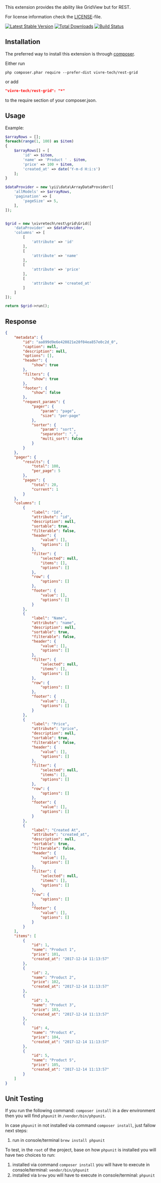 This extension provides the ability like GridView but for REST.


For license information check the [LICENSE](LICENSE.md)-file.

[![Latest Stable Version](https://poser.pugx.org/vivre-tech/rest-grid/v/stable.png)](https://packagist.org/packages/vivre-tech/rest-grid)
[![Total Downloads](https://poser.pugx.org/vivre-tech/rest-grid/downloads.png)](https://packagist.org/packages/vivre-tech/rest-grid)
[![Build Status](https://travis-ci.org/vivre-tech/rest-grid.svg?branch=master)](https://travis-ci.org/vivre-tech/rest-grid)


Installation
------------

The preferred way to install this extension is through [composer](http://getcomposer.org/download/).

Either run

```
php composer.phar require --prefer-dist vivre-tech/rest-grid
```

or add

```json
"vivre-tech/rest-grid": "*"
```

to the require section of your composer.json.


Usage
------------

Example:
```php
$arrayRows = [];
foreach(range(1, 100) as $item)
{
    $arrayRows[] = [
        'id' => $item,
        'name' => 'Product ' . $item,
        'price' => 100 + $item,
        'created_at' => date('Y-m-d H:i:s')
    ];
}

$dataProvider = new \yii\data\ArrayDataProvider([
    'allModels' => $arrayRows,
    'pagination' => [
        'pageSize' => 5,
    ],
]);


$grid = new \vivretech\rest\grid\Grid([
    'dataProvider' => $dataProvider,
    'columns' => [
        [
            'attribute' => 'id'
        ],
        [
            'attribute' => 'name'
        ],
        [
            'attribute' => 'price'
        ],
        [
            'attribute' => 'created_at'
        ]
    ]
]);

return $grid->run();
```


Response
------------
```json
{
    "metadata": {
        "id": "aa899d9e6e420821e20f04ea857e0c2d_0",
        "caption": null,
        "description": null,
        "options": [],
        "header": {
            "show": true
        },
        "filters": {
            "show": true
        },
        "footer": {
            "show": false
        },
        "request_params": {
            "pager": {
                "param": "page",
                "size": "per-page"
            },
            "sorter": {
                "param": "sort",
                "separator": ",",
                "multi_sort": false
            }
        }
    },
    "pager": {
        "results": {
            "total": 100,
            "per_page": 5
        },
        "pages": {
            "total": 20,
            "current": 1
        }
    },
    "columns": [
        {
            "label": "Id",
            "attribute": "id",
            "description": null,
            "sortable": true,
            "filterable": false,
            "header": {
                "value": [],
                "options": []
            },
            "filter": {
                "selected": null,
                "items": [],
                "options": []
            },
            "row": {
                "options": []
            },
            "footer": {
                "value": [],
                "options": []
            }
        },
        {
            "label": "Name",
            "attribute": "name",
            "description": null,
            "sortable": true,
            "filterable": false,
            "header": {
                "value": [],
                "options": []
            },
            "filter": {
                "selected": null,
                "items": [],
                "options": []
            },
            "row": {
                "options": []
            },
            "footer": {
                "value": [],
                "options": []
            }
        },
        {
            "label": "Price",
            "attribute": "price",
            "description": null,
            "sortable": true,
            "filterable": false,
            "header": {
                "value": [],
                "options": []
            },
            "filter": {
                "selected": null,
                "items": [],
                "options": []
            },
            "row": {
                "options": []
            },
            "footer": {
                "value": [],
                "options": []
            }
        },
        {
            "label": "Created At",
            "attribute": "created_at",
            "description": null,
            "sortable": true,
            "filterable": false,
            "header": {
                "value": [],
                "options": []
            },
            "filter": {
                "selected": null,
                "items": [],
                "options": []
            },
            "row": {
                "options": []
            },
            "footer": {
                "value": [],
                "options": []
            }
        }
    ],
    "items": [
        {
            "id": 1,
            "name": "Product 1",
            "price": 101,
            "created_at": "2017-12-14 11:13:57"
        },
        {
            "id": 2,
            "name": "Product 2",
            "price": 102,
            "created_at": "2017-12-14 11:13:57"
        },
        {
            "id": 3,
            "name": "Product 3",
            "price": 103,
            "created_at": "2017-12-14 11:13:57"
        },
        {
            "id": 4,
            "name": "Product 4",
            "price": 104,
            "created_at": "2017-12-14 11:13:57"
        },
        {
            "id": 5,
            "name": "Product 5",
            "price": 105,
            "created_at": "2017-12-14 11:13:57"
        }
    ]
}
```


Unit Testing
------------
If you run the following command: `composer install` in a dev environment then you will find `phpunit` in `/vendor/bin/phpunit`.

In case `phpunit` in not installed via command `composer install`, just fallow next steps:
1. run in console/terminal `brew install phpunit`

To test, in the `root` of the project, base on how `phpunit` is installed you will have two choices to run:
1. installed via command `composer install` you will have to execute in console/terminal: `vendor/bin/phpunit`
2. installed via `brew` you will have to execute in console/terminal: `phpunit`
